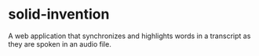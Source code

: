 # solid-invention
A web application that synchronizes and highlights words in a transcript as they are spoken in an audio file.

